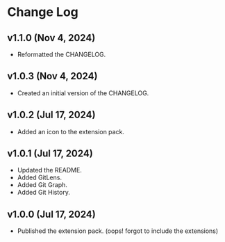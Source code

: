 # Change Log

## v1.1.0 (Nov 4, 2024)
- Reformatted the CHANGELOG.

## v1.0.3 (Nov 4, 2024)
- Created an initial version of the CHANGELOG.

## v1.0.2 (Jul 17, 2024)
- Added an icon to the extension pack.

## v1.0.1 (Jul 17, 2024)
- Updated the README.
- Added GitLens.
- Added Git Graph.
- Added Git History.

## v1.0.0 (Jul 17, 2024)
- Published the extension pack. (oops! forgot to include the extensions)
